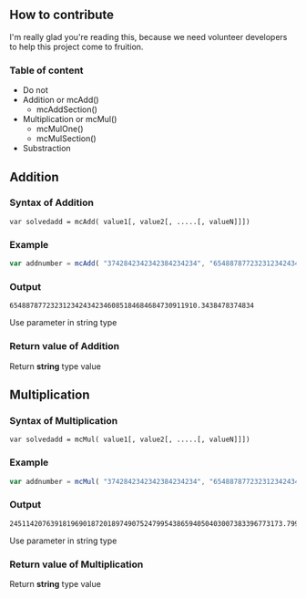 ## How to contribute

I'm really glad you're reading this, because we need volunteer developers to help this project come to fruition.

### Table of content
- Do not
- Addition or mcAdd()
  - mcAddSection()
- Multiplication or mcMul()
  - mcMulOne()
  - mcMulSection()
- Substraction

## Addition

### Syntax of Addition
```
var solvedadd = mcAdd( value1[, value2[, .....[, valueN]]])
```
### Example
```javascript
var addnumber = mcAdd( "3742842342342384234234", "6548878772323123424342342342342342342346677676.3438478374834" );
```
### Output
```
6548878772323123424342346085184684684730911910.3438478374834
```
Use parameter in string type
### Return value of Addition
Return **string** type value

## Multiplication

### Syntax of Multiplication
```
var solvedadd = mcMul( value1[, value2[, .....[, valueN]]])
```
### Example
```javascript
var addnumber = mcMul( "3742842342342384234234", "6548878772323123424342342342342342342346677676.3438478374834" );
```
### Output
```
2451142076391819690187201897490752479954386594050403007383396773173.79995658808890150808365707906867156
```
Use parameter in string type
### Return value of Multiplication
Return **string** type value
